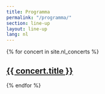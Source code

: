 ```yaml
---
title: Programma
permalink: "/programma/"
section: line-up
layout: line-up
lang: nl
---
```


{% for concert in site.nl_concerts %}
  <h2>
    <a href="{{ site.baseurl }}{{ concert.url }}">
        {{ concert.title }}
    </a>
  </h2>
{% endfor %}
